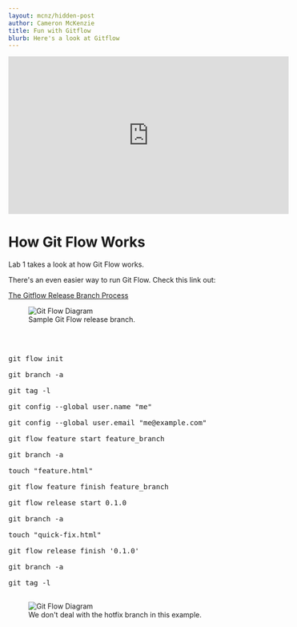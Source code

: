 ```yaml
---
layout: mcnz/hidden-post
author: Cameron McKenzie
title: Fun with Gitflow
blurb: Here's a look at Gitflow
---
```


<div class="embed-responsive embed-responsive-16by9">
<iframe width="560" height="315" src="https://www.youtube.com/embed/eNrjux4sgWw" frameborder="0" allow="accelerometer; autoplay; clipboard-write; encrypted-media; gyroscope; picture-in-picture" allowfullscreen></iframe>
</div>

# How Git Flow Works

Lab 1 takes a look at how Git Flow works. 

There's an even easier way to run Git Flow. Check this link out:

[The Gitflow Release Branch Process](https://www.theserverside.com/blog/Coffee-Talk-Java-News-Stories-and-Opinions/Gitflow-release-branch-process-start-finish)

<figure class="figure">
  <img src="https://itknowledgeexchange.techtarget.com/coffee-talk/files/2021/01/gitflow-release-branch.jpg" alt="Git Flow Diagram" class="img-fluid mx-auto d-block img-thumbnail rounded ">
  <figcaption class="figure-caption">Sample Git Flow release branch.</figcaption>
</figure>

<pre>



git flow init

git branch -a

git tag -l

git config --global user.name "me"

git config --global user.email "me@example.com"

git flow feature start feature_branch

git branch -a

touch "feature.html"

git flow feature finish feature_branch

git flow release start 0.1.0

git branch -a

touch "quick-fix.html"

git flow release finish '0.1.0'

git branch -a

git tag -l

</pre>


<figure class="figure">
  <img src="https://itknowledgeexchange.techtarget.com/coffee-talk/files/2021/01/gitflow-hotfix-branch-diagram.jpg" alt="Git Flow Diagram" class="img-fluid mx-auto d-block img-thumbnail rounded ">
  <figcaption class="figure-caption">We don't deal with the hotfix branch in this example.</figcaption>
</figure>
